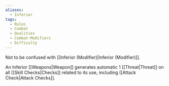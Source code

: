 ```yaml
---
aliases:
  - Inferior
tags:
  - Rules
  - Combat
  - Qualities
  - Combat-Modifiers
  - Difficulty
---
```

Not to be confused with [[Inferior (Modifier)|Inferior (Modifier)]].

An Inferior [[Weapons|Weapon]] generates automatic 1 [[Threat|Threat]] on all [[Skill Checks|Checks]] related to its use, including [[Attack Check|Attack Checks]].